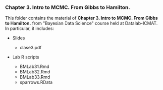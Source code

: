 ### Chapter 3. Intro to MCMC. From Gibbs to Hamilton.

This folder contains the material of **Chapter 3. Intro to MCMC. From Gibbs to Hamilton.** from "Bayesian Data Science" course held at Datalab-ICMAT. In particular, it includes:

* Slides 
  * clase3.pdf
  
* Lab R scripts 
  * BMLab31.Rmd
  * BMLab32.Rmd
  * BMLab33.Rmd
  * sparrows.RData
